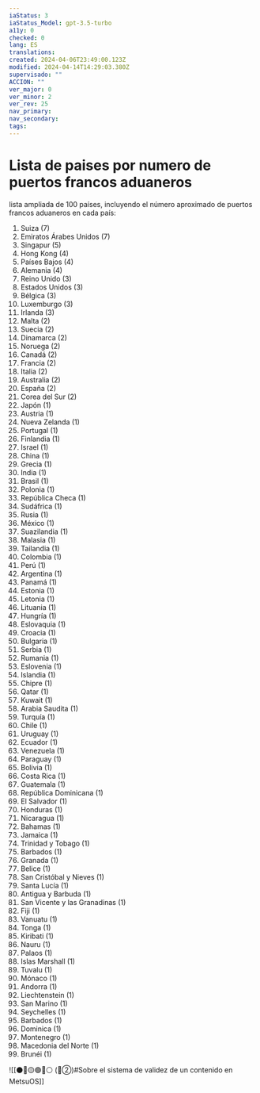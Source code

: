 ```yaml
---
iaStatus: 3
iaStatus_Model: gpt-3.5-turbo
a11y: 0
checked: 0
lang: ES
translations: 
created: 2024-04-06T23:49:00.123Z
modified: 2024-04-14T14:29:03.380Z
supervisado: ""
ACCION: ""
ver_major: 0
ver_minor: 2
ver_rev: 25
nav_primary: 
nav_secondary: 
tags:
---
```

# Lista de paises por numero de puertos francos aduaneros

lista ampliada de 100 países, incluyendo el número aproximado de puertos francos aduaneros en cada país:

1.  Suiza (7)
2.  Emiratos Árabes Unidos (7)
3.  Singapur (5)
4.  Hong Kong (4)
5.  Países Bajos (4)
6.  Alemania (4)
7.  Reino Unido (3)
8.  Estados Unidos (3)
9.  Bélgica (3)
10.  Luxemburgo (3)
11.  Irlanda (3)
12.  Malta (2)
13.  Suecia (2)
14.  Dinamarca (2)
15.  Noruega (2)
16.  Canadá (2)
17.  Francia (2)
18.  Italia (2)
19.  Australia (2)
20.  España (2)
21.  Corea del Sur (2)
22.  Japón (1)
23.  Austria (1)
24.  Nueva Zelanda (1)
25.  Portugal (1)
26.  Finlandia (1)
27.  Israel (1)
28.  China (1)
29.  Grecia (1)
30.  India (1)
31.  Brasil (1)
32.  Polonia (1)
33.  República Checa (1)
34.  Sudáfrica (1)
35.  Rusia (1)
36.  México (1)
37.  Suazilandia (1)
38.  Malasia (1)
39.  Tailandia (1)
40.  Colombia (1)
41.  Perú (1)
42.  Argentina (1)
43.  Panamá (1)
44.  Estonia (1)
45.  Letonia (1)
46.  Lituania (1)
47.  Hungría (1)
48.  Eslovaquia (1)
49.  Croacia (1)
50.  Bulgaria (1)
51.  Serbia (1)
52.  Rumania (1)
53.  Eslovenia (1)
54.  Islandia (1)
55.  Chipre (1)
56.  Qatar (1)
57.  Kuwait (1)
58.  Arabia Saudita (1)
59.  Turquía (1)
60.  Chile (1)
61.  Uruguay (1)
62.  Ecuador (1)
63.  Venezuela (1)
64.  Paraguay (1)
65.  Bolivia (1)
66.  Costa Rica (1)
67.  Guatemala (1)
68.  República Dominicana (1)
69.  El Salvador (1)
70.  Honduras (1)
71.  Nicaragua (1)
72.  Bahamas (1)
73.  Jamaica (1)
74.  Trinidad y Tobago (1)
75.  Barbados (1)
76.  Granada (1)
77.  Belice (1)
78.  San Cristóbal y Nieves (1)
79.  Santa Lucía (1)
80.  Antigua y Barbuda (1)
81.  San Vicente y las Granadinas (1)
82.  Fiji (1)
83.  Vanuatu (1)
84.  Tonga (1)
85.  Kiribati (1)
86.  Nauru (1)
87.  Palaos (1)
88.  Islas Marshall (1)
89.  Tuvalu (1)
90.  Mónaco (1)
91.  Andorra (1)
92.  Liechtenstein (1)
93.  San Marino (1)
94.  Seychelles (1)
95.  Barbados (1)
96.  Dominica (1)
97.  Montenegro (1)
98.  Macedonia del Norte (1)
99.  Brunéi (1)

![[⚫🔴🟡🟢🔵⚪ (🔴②)#Sobre el sistema de validez de un contenido en MetsuOS]]